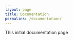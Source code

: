 ```yaml
---
layout: page
title: Documentation
permalink: /documentation/
---
```


This initial documentation page

[vsg-dev-organization]: https://github.com/vsg-dev
